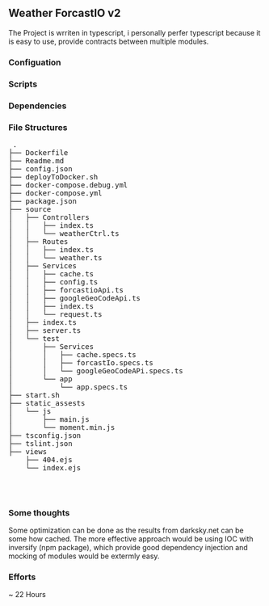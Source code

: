 ## Weather ForcastIO v2

The Project is wrriten in typescript, i personally perfer typescript because it is easy to use, provide
contracts between multiple modules.

### Configuation


### Scripts

### Dependencies


### File Structures
<pre>
 .
├── Dockerfile
├── Readme.md
├── config.json
├── deployToDocker.sh
├── docker-compose.debug.yml
├── docker-compose.yml
├── package.json
├── source
│   ├── Controllers
│   │   ├── index.ts
│   │   └── weatherCtrl.ts
│   ├── Routes
│   │   ├── index.ts
│   │   └── weather.ts
│   ├── Services
│   │   ├── cache.ts
│   │   ├── config.ts
│   │   ├── forcastioApi.ts
│   │   ├── googleGeoCodeApi.ts
│   │   ├── index.ts
│   │   └── request.ts
│   ├── index.ts
│   ├── server.ts
│   └── test
│       ├── Services
│       │   ├── cache.specs.ts
│       │   ├── forcastIo.specs.ts
│       │   └── googleGeoCodeAPi.specs.ts
│       └── app
│           └── app.specs.ts
├── start.sh
├── static_assests
│   └── js
│       ├── main.js
│       └── moment.min.js
├── tsconfig.json
├── tslint.json
├── views
    ├── 404.ejs
    └── index.ejs



</pre>


### Some thoughts
Some optimization can be done as the results from darksky.net can be some how cached.
The more effective approach would be using IOC with inversify (npm package), which provide
good dependency injection and mocking of modules would be extermly easy.


### Efforts
~ 22 Hours
